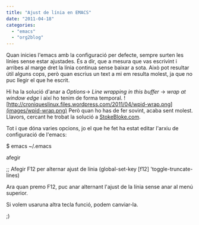 ```yaml
---
title: "Ajust de línia en EMACS"
date: "2011-04-18"
categories: 
  - "emacs"
  - "org2blog"
---
```


Quan inicies l'emacs amb la configuració per defecte, sempre surten les línies sense estar ajustades. És a dir, que a mesura que vas escrivint i arribes al marge dret la línia continua sense baixar a sota. Això pot resultar útil alguns cops, però quan escrius un text a mi em resulta molest, ja que no puc llegir el que he escrit.

Hi ha la solució d'anar a _Options_\-> _Line wrapping in this buffer_ -> _wrap at window edge_ i així ho tenim de forma temporal. ![http://croniqueslinux.files.wordpress.com/2011/04/wpid-wrap.png](images/wpid-wrap.png) Però quan ho has de fer sovint, acaba sent molest. Llavors, cercant he trobat la solució a [StokeBloke.com](http://www.stokebloke.com/wordpress/2008/04/24/emacs-line-wrapping/).

Tot i que dóna varies opcions, jo el que he fet ha estat editar l'arxiu de configuració de l'emacs:

$ emacs ~/.emacs

afegir

;; Afegir F12 per alternar ajust de línia
(global-set-key \[f12\] 'toggle-truncate-lines)

Ara quan premo F12, puc anar alternant l'ajust de la línia sense anar al menú superior.

Si volem usaruna altra tecla funció, podem canviar-la.

;)
